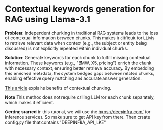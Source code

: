 # Contextual keywords generation for RAG using Llama-3.1

**Problem**: Independent chunking in traditional RAG systems leads to the loss of contextual information between chunks. This makes it difficult for LLMs to retrieve relevant data when context (e.g., the subject or entity being discussed) is not explicitly repeated within individual chunks.

**Solution**: Generate keywords for each chunk to fulfill missing contextual information. These keywords (e.g., "BMW, X5, pricing") enrich the chunk with necessary context, ensuring better retrieval accuracy. By embedding this enriched metadata, the system bridges gaps between related chunks, enabling effective query matching and accurate answer generation.

[This article](https://medium.com/@ailabs/overcoming-independent-chunking-in-rag-systems-a-hybrid-approach-5d2c205b3732) explains benefits of contextual chunking.

**Note** This method does not require calling LLM for each chunk separately, which makes it efficient.

**Getting started**
In this tutorial, we will use the https://deepinfra.com/ for inference services. So make sure to get API key from there. 
Then create config.py file that contains "DEEPINFRA_API_LKE"

